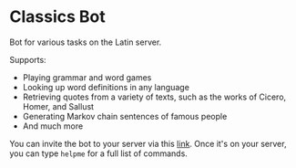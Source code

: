 # Classics Bot

Bot for various tasks on the Latin server.

Supports: 
- Playing grammar and word games
- Looking up word definitions in any language
- Retrieving quotes from a variety of texts, such as the works of Cicero, Homer, and Sallust
- Generating Markov chain sentences of famous people
- And much more

You can invite the bot to your server via this [link](https://discord.com/api/oauth2/authorize?client_id=582435889129586688&permissions=0&scope=bot). Once it's on your server, you can type `helpme` for a full list of commands.
